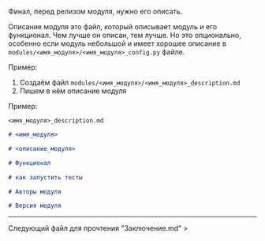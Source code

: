 Финал, перед релизом модуля, нужно его описать.

Описание модуля это файл, который описывает модуль и его функционал. Чем лучше 
он описан, тем лучше. Но это опционально, особенно если модуль небольшой и имеет хорошее
описание в `modules/<имя_модуля>/<имя_модуля>_config.py` файле.

Пример:

1. Создаём файл `modules/<имя_модуля>/<имя_модуля>_description.md`
2. Пишем в нём описание модуля

Пример:

`<имя_модуля>_description.md`
```md 
# <имя_модуля>

# <описание_модуля>

# Функционал

# как запустить тесты

# Авторы модуля

# Версия модуля 
```

--------------------------------

Следующий файл для прочтения "Заключение.md" >



